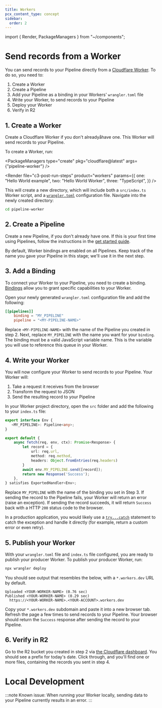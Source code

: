 ```yaml
---
title: Workers
pcx_content_type: concept
sidebar:
  order: 2
---
```


import { Render, PackageManagers } from "~/components";

# Send records from a Worker

You can send records to your Pipeline directly from a [Cloudflare Worker](/workers/). To do so, you need to:
1. Create a Worker
2. Create a Pipeline
3. Add your Pipeline as a binding in your Workers' `wrangler.toml` file
4. Write your Worker, to send records to your Pipeline
5. Deploy your Worker
6. Verify in R2

## 1. Create a Worker
Create a Cloudflare Worker if you don't alreadyåhave one. This Worker will send records to your Pipeline.

To create a Worker, run:

<PackageManagers
	type="create"
	pkg="cloudflare@latest"
	args={"pipeline-worker"}
/>

<Render
	file="c3-post-run-steps"
	product="workers"
	params={{
		one: "Hello World example",
		two: "Hello World Worker",
		three: "TypeScript",
	}}
/>

This will create a new directory, which will include both a `src/index.ts` Worker script, and a [`wrangler.toml`](/workers/wrangler/configuration/) configuration file. Navigate into the newly created directory:

```sh
cd pipeline-worker
```

## 2. Create a Pipeline
Create a new Pipeline, if you don't already have one. If this is your first time using Pipelines, follow the instructions in the [get started guide](/pipelines/get-started).

By default, Worker bindings are enabled on all Pipelines. Keep track of the name you gave your Pipeline in this stage; we'll use it in the next step.

## 3. Add a Binding
To connect your Worker to your Pipeline, you need to create a binding. [Bindings](/workers/runtime-apis/bindings/) allow you to grant specific capabilities to your Worker.

Open your newly generated `wrangler.toml` configuration file and add the following:

```toml
[[pipelines]]
	binding = "MY_PIPELINE"
	pipeline = "<MY-PIPELINE-NAME>"
```

Replace `<MY-PIPELINE-NAME>` with the name of the Pipeline you created in step 2. Next, replace `MY_PIPELINE` with the name you want for your `binding`. The binding must be a valid JavaScript variable name. This is the variable you will use to reference this queue in your Worker.

## 4. Write your Worker
You will now configure your Worker to send records to your Pipeline. Your Worker will:

1. Take a request it receives from the browser
2. Transform the request to JSON
3. Send the resulting record to your Pipeline

In your Worker project directory, open the `src` folder and add the following to your `index.ts` file:
```ts
export interface Env {
   <MY_PIPELINE>: Pipeline<any>;
}

export default {
	async fetch(req, env, ctx): Promise<Response> {
		let record = {
			url: req.url,
			method: req.method,
			headers: Object.fromEntries(req.headers)
		}
		await env.MY_PIPELINE.send([record]);
		return new Response('Success');
	},
} satisfies ExportedHandler<Env>;
```

Replace `MY_PIPELINE` with the name of the binding you set in Step 3. If sending the record to the Pipeline fails, your Worker will return an error (raise an exception). If sending the record succeeds, it will return `Success` back with a HTTP `200` status code to the browser.

In a production application, you would likely use a [`try...catch`](https://developer.mozilla.org/en-US/docs/Web/JavaScript/Reference/Statements/try...catch) statement to catch the exception and handle it directly (for example, return a custom error or even retry).

## 5. Publish your Worker
With your `wrangler.toml` file and `index.ts` file configured, you are ready to publish your producer Worker. To publish your producer Worker, run:

```sh
npx wrangler deploy
```

You should see output that resembles the below, with a `*.workers.dev` URL by default.

```
Uploaded <YOUR-WORKER-NAME> (0.76 sec)
Published <YOUR-WORKER-NAME> (0.29 sec)
  https://<YOUR-WORKER-NAME>.<YOUR-ACCOUNT>.workers.dev
```

Copy your `*.workers.dev` subdomain and paste it into a new browser tab. Refresh the page a few times to send records to your Pipeline. Your browser should return the `Success` response after sending the record to your Pipeline.

## 6. Verify in R2
Go to the R2 bucket you created in step 2 via [the Cloudflare dashboard](https://dash.cloudflare.com/). You should see a prefix for today's date. Click through, and you'll find one or more files, containing the records you sent in step 4.

# Local Development
:::note
Known issue: When running your Worker locally, sending data to your Pipeline currently results in an error.
:::
<!-- When running your Worker locally, sending data to your Pipeline will return a successful response. However, the data will not actually be sent to a Pipeline. -->